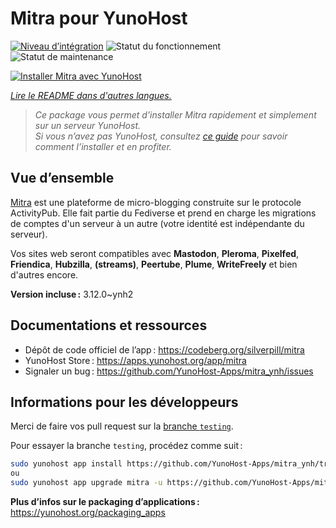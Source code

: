 <!--
Nota bene : ce README est automatiquement généré par <https://github.com/YunoHost/apps/tree/master/tools/readme_generator>
Il NE doit PAS être modifié à la main.
-->

# Mitra pour YunoHost

[![Niveau d’intégration](https://apps.yunohost.org/badge/integration/mitra)](https://ci-apps.yunohost.org/ci/apps/mitra/)
![Statut du fonctionnement](https://apps.yunohost.org/badge/state/mitra)
![Statut de maintenance](https://apps.yunohost.org/badge/maintained/mitra)

[![Installer Mitra avec YunoHost](https://install-app.yunohost.org/install-with-yunohost.svg)](https://install-app.yunohost.org/?app=mitra)

*[Lire le README dans d'autres langues.](./ALL_README.md)*

> *Ce package vous permet d’installer Mitra rapidement et simplement sur un serveur YunoHost.*  
> *Si vous n’avez pas YunoHost, consultez [ce guide](https://yunohost.org/install) pour savoir comment l’installer et en profiter.*

## Vue d’ensemble

[Mitra](https://codeberg.org/silverpill/mitra) est une plateforme de micro-blogging construite sur le protocole ActivityPub. Elle fait partie du Fediverse et prend en charge les migrations de comptes d'un serveur à un autre (votre identité est indépendante du serveur).

Vos sites web seront compatibles avec **Mastodon**, **Pleroma**, **Pixelfed**, **Friendica**, **Hubzilla**, **(streams)**, **Peertube**, **Plume**, **WriteFreely** et bien d'autres encore.


**Version incluse :** 3.12.0~ynh2
## Documentations et ressources

- Dépôt de code officiel de l’app : <https://codeberg.org/silverpill/mitra>
- YunoHost Store : <https://apps.yunohost.org/app/mitra>
- Signaler un bug : <https://github.com/YunoHost-Apps/mitra_ynh/issues>

## Informations pour les développeurs

Merci de faire vos pull request sur la [branche `testing`](https://github.com/YunoHost-Apps/mitra_ynh/tree/testing).

Pour essayer la branche `testing`, procédez comme suit :

```bash
sudo yunohost app install https://github.com/YunoHost-Apps/mitra_ynh/tree/testing --debug
ou
sudo yunohost app upgrade mitra -u https://github.com/YunoHost-Apps/mitra_ynh/tree/testing --debug
```

**Plus d’infos sur le packaging d’applications :** <https://yunohost.org/packaging_apps>
